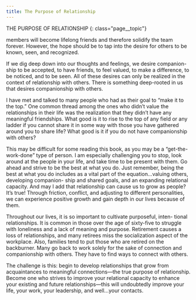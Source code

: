 ```yaml
---
title: The Purpose of Relationship
---
```

THE PURPOSE OF RELATIONSHIP
{: class="page__topic"}

members will become lifelong friends and therefore solidify the team forever.
However, the hope should be to tap into the desire for others to be known, seen,
and recognized.

If we dig deep down into our thoughts and feelings, we desire companion-
ship to be accepted, to have friends, to feel valued, to make a difference, to be
noticed, and to be seen. All of these desires can only be realized in the context
of relationship with others. There is something deep-rooted in us that desires
companionship with others.

I have met and talked to many people who had as their goal to “make it to
the top.” One common thread among the ones who didn’t value the relationships
in their life was the realization that they didn’t have any meaningful friendships.
What good is it to rise to the top of any field or any ladder if you cannot share it
in some way with those you have gathered around you to share life? What good is
it if you do not have companionship with others?

This may be difficult for some reading this book, as you may be a “get-the-
work-done” type of person. I am especially challenging you to stop, look around
at the people in your life, and take time to be present with them. Go ahead and
strive to be the best at what you do. Just remember, being the best at what you do
includes as a vital part of the equation...valuing others, developing companion-
ship and shared goals, and an expanding relational capacity. And may I add that
relationship can cause us to grow as people? It’s true! Through friction, conflict,
and adjusting to different personalities, we can experience positive growth and
gain depth in our lives because of them.

Throughout our lives, it is so important to cultivate purposeful, inten-
tional relationships. It is common in those over the age of sixty-five to struggle
with loneliness and a lack of meaning and purpose. Retirement causes a loss of
relationships, and many retirees miss the socialization aspect of the workplace.
Also, families tend to put those who are retired on the backburner. Many go
back to work solely for the sake of connection and companionship with others.
They have to find ways to connect with others.

The challenge is this: begin to develop relationships that grow from
acquaintances to meaningful connections—the true purpose of relationship.
Become one who strives to improve your relational capacity to enhance your
existing and future relationships—this will undoubtedly improve your life, your
work, your leadership, and well...your contacts.